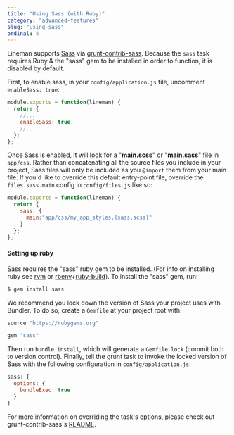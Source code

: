 ```yaml
---
title: "Using Sass (with Ruby)"
category: "advanced-features"
slug: "using-sass"
ordinal: 4
---
```


Lineman supports [Sass](http://sass-lang.com/) via [grunt-contrib-sass](https://github.com/gruntjs/grunt-contrib-sass). Because the `sass` task requires Ruby & the "sass" gem to be installed in order to function, it is disabled by default.

First, to enable sass, in your `config/application.js` file, uncomment `enableSass: true`:

``` javascript
module.exports = function(lineman) {
  return {
    //...
    enableSass: true
    //...
  };
};
```

Once Sass is enabled, it will look for a "**main.scss**" or "**main.sass**" file in `app/css`. Rather than concatenating all the source files you include in your project, Sass files will only be included as you `@import` them from your main file. If you'd like to override this default entry-point file, override the `files.sass.main` config in `config/files.js` like so:

``` javascript
module.exports = function(lineman) {
  return {
    sass: {
      main:"app/css/my_app_styles.{sass,scss}"
    }
  };
};

```

#### Setting up ruby

Sass requires the "sass" ruby gem to be installed. (For info on installing ruby see [rvm](http://rvm.io) or [rbenv](https://github.com/sstephenson/rbenv)+[ruby-build](https://github.com/sstephenson/ruby-build)). To install the "sass" gem, run:
``` bash
$ gem install sass
```

We recommend you lock down the version of Sass your project uses with Bundler. To do so, create a `Gemfile` at your project root with:

``` ruby
source "https://rubygems.org"

gem "sass"
```

Then run `bundle install`, which will generate a `Gemfile.lock` (commit both to version control). Finally, tell the grunt task to invoke the locked version of Sass with the following configuration in `config/application.js`:

``` javascript
sass: {
  options: {
    bundleExec: true
  }
}
```

For more information on overriding the task's options, please check out grunt-contrib-sass's [README](https://github.com/gruntjs/grunt-contrib-sass).

